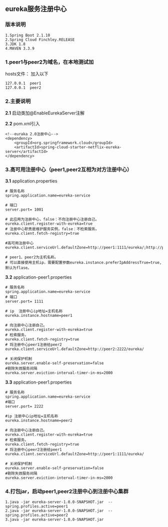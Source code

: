 ## eureka服务注册中心

### 版本说明

    1.Spring Boot 2.1.10
    2.Spring Cloud Finchley.RELEASE
    3.JDK 1.8
    4.MAVEN 3.3.9
    
### 1.peer1与peer2为域名，在本地测试加

hosts文件： 加入以下
    
    127.0.0.1  peer1
    127.0.0.1  peer2
    
### 2.主要说明

**2.1** 启动类加@EnableEurekaServer注解

**2.2** pom.xml引入
	
	<!--euraka 2.0注册中心-->
	<dependency>
	    <groupId>org.springframework.cloud</groupId>
	    <artifactId>spring-cloud-starter-netflix-eureka-server</artifactId>
	</dependency>  

### 3.高可用注册中心（peer1,peer2互相为对方注册中心）

**3.1** application.properties

	# 服务名称
	spring.application.name=eureka-service
	
	# 端口
	server.port= 1001
	
	# 此应用为注册中心，false：不向注册中心注册自己。
	eureka.client.register-with-eureka=true
	# 注册中心职责是维护服务实例，false：不检索服务。
	eureka.client.fetch-registry=true
	
	#高可用注册中心
	eureka.client.serviceUrl.defaultZone=http://peer1:1111/eureka/;http://peer2:2222/eureka/
	
	# peer1、peer2为主机名称。
	# 可以直接使用主机ip，需要配置参数eureka.instance.preferIpAddressTrue=true,默认为flase。

**3.2** application-peer1.properties

	# 服务名称
	spring.application.name=eureka-service
	# 端口
	server.port= 1111
	
	# ip  注册中心ip地址=主机名称
	eureka.instance.hostname=peer1
	
	# 向注册中心注册自己。
	eureka.client.register-with-eureka=true
	# 检索服务。
	eureka.client.fetch-registry=true
	# 将注册中心peer1注册给peer2
	eureka.client.serviceUrl.defaultZone=http://peer2:2222/eureka/
	
	# 关闭保护机制
	eureka.server.enable-self-preservation=false
	#剔除失效服务间隔
	eureka.server.eviction-interval-timer-in-ms=2000

**3.3** application-peer1.properties

	# 服务名称
	spring.application.name=eureka-service
	#端口
	server.port= 2222
	
	#ip 注册中心ip地址=主机名称
	eureka.instance.hostname=peer2
	
	# 向注册中心注册自己。
	eureka.client.register-with-eureka=true
	# 检索服务。
	eureka.client.fetch-registry=true
	# 将注册中心peer2注册给peer1
	eureka.client.serviceUrl.defaultZone=http://peer1:1111/eureka/
	
	# 关闭保护机制
	eureka.server.enable-self-preservation=false
	#剔除失效服务间隔
	eureka.server.eviction-interval-timer-in-ms=2000

### 4.打包jar，启动peer1,peer2注册中心到注册中心集群
	
	1.java -jar eureka-server-1.0.0-SNAPSHOT.jar  --spring.profiles.active=peer1
	2.java -jar eureka-server-1.0.0-SNAPSHOT.jar  --spring.profiles.active=peer2
	3.java -jar eureka-server-1.0.0-SNAPSHOT.jar